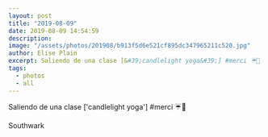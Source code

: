 ```yaml
---
layout: post
title: "2019-08-09"
date: 2019-08-09 14:54:59
description: 
image: "/assets/photos/201908/b913f5d6e521cf895dc347965211c520.jpg"
author: Elise Plain
excerpt: Saliendo de una clase [&#39;candlelight yoga&#39;] #merci ☔️🎁
tags: 
  - photos
  - all
---
```


Saliendo de una clase [&#39;candlelight yoga&#39;] #merci ☔️🎁
<p></p>
Southwark